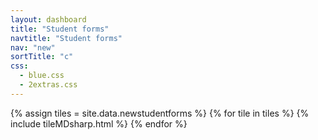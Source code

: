 ```yaml
---
layout: dashboard
title: "Student forms"
navtitle: "Student forms"
nav: "new"
sortTitle: "c"
css:
  - blue.css
  - 2extras.css
---
```


{% assign tiles = site.data.newstudentforms  %}
{% for tile in tiles %}
  {% include tileMDsharp.html %}
{% endfor %}
